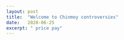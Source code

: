 ```yaml
---
layout: post
title:  "Welcome to Chinmoy controversies"
date:   2020-06-25
excerpt: " price pay"
---
```

